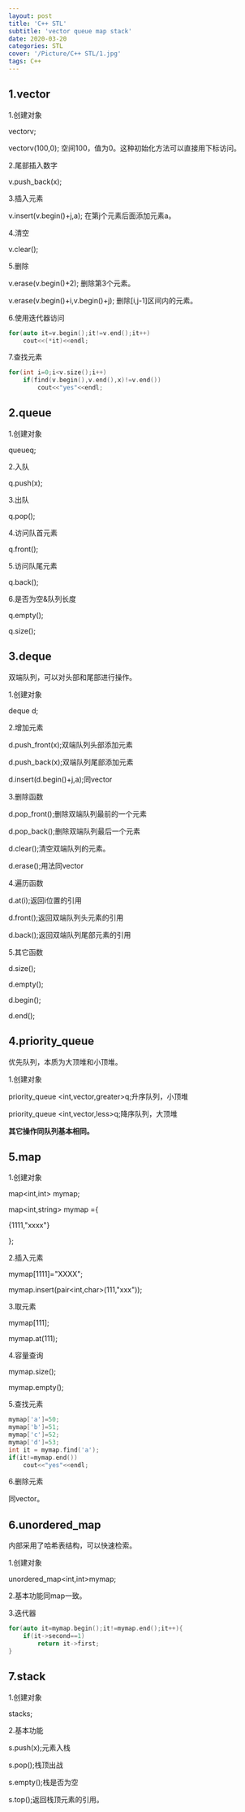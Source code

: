 ```yaml
---
layout: post
title: 'C++ STL'
subtitle: 'vector queue map stack'
date: 2020-03-20
categories: STL
cover: '/Picture/C++ STL/1.jpg'
tags: C++
---
```


## 1.vector

1.创建对象

vector<int>v;

vector<int>v(100,0);  空间100，值为0。这种初始化方法可以直接用下标访问。

2.尾部插入数字

v.push_back(x);

3.插入元素

v.insert(v.begin()+j,a);  在第j个元素后面添加元素a。

4.清空

v.clear();

5.删除

v.erase(v.begin()+2); 删除第3个元素。

v.erase(v.begin()+i,v.begin()+j); 删除[i,j-1]区间内的元素。

6.使用迭代器访问

```c++
for(auto it=v.begin();it!=v.end();it++)
	cout<<(*it)<<endl;
```

7.查找元素

```c++
for(int i=0;i<v.size();i++)
	if(find(v.begin(),v.end(),x)!=v.end())
		cout<<"yes"<<endl;
```



## 2.queue

1.创建对象

queue<int>q;

2.入队

q.push(x);

3.出队

q.pop();

4.访问队首元素

q.front();

5.访问队尾元素

q.back();

6.是否为空&队列长度

q.empty();

q.size();

## 3.deque

双端队列，可以对头部和尾部进行操作。

1.创建对象

deque<int> d;

2.增加元素

d.push_front(x);双端队列头部添加元素

d.push_back(x);双端队列尾部添加元素

d.insert(d.begin()+j,a);同vector

3.删除函数

d.pop_front();删除双端队列最前的一个元素

d.pop_back();删除双端队列最后一个元素

d.clear();清空双端队列的元素。

d.erase();用法同vector

4.遍历函数

d.at(i);返回i位置的引用

d.front();返回双端队列头元素的引用

d.back();返回双端队列尾部元素的引用

5.其它函数

d.size();

d.empty();

d.begin();

d.end();

## 4.priority_queue

优先队列，本质为大顶堆和小顶堆。

1.创建对象

priority_queue <int,vector<int>,greater<int>>q;升序队列，小顶堆

priority_queue <int,vector<int>,less<int>>q;降序队列，大顶堆

**其它操作同队列基本相同。**

## 5.map

1.创建对象

map<int,int> mymap;

map<int,string> mymap ={

{1111,"xxxx"}

};

2.插入元素

mymap[1111]="XXXX";

mymap.insert(pair<int,char>(111,"xxx"));

3.取元素

mymap[111];

mymap.at(111);

4.容量查询

mymap.size();

mymap.empty();

5.查找元素

```c++
mymap['a']=50;
mymap['b']=51;
mymap['c']=52;
mymap['d']=53;
int it = mymap.find('a');
if(it!=mymap.end())
	cout<<"yes"<<endl;
```

6.删除元素

同vector。

## 6.unordered_map

内部采用了哈希表结构，可以快速检索。

1.创建对象

unordered_map<int,int>mymap;

2.基本功能同map一致。

3.迭代器

```c++
for(auto it=mymap.begin();it!=mymap.end();it++){
	if(it->second==1)
		return it->first;
}
```

## 7.stack

1.创建对象

stack<int>s;

2.基本功能

s.push(x);元素入栈

s.pop();栈顶出战

s.empty();栈是否为空

s.top();返回栈顶元素的引用。